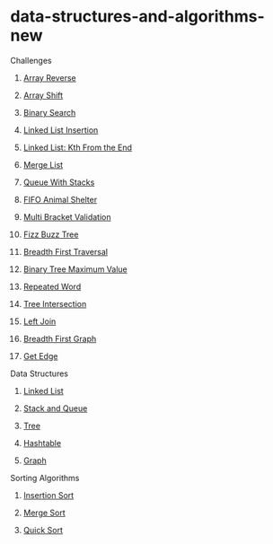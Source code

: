 # data-structures-and-algorithms-new

Challenges

1. [Array Reverse](./challenges/Algorithms/src/main/java/ArrayReverse)

2. [Array Shift](./challenges/Algorithms/src/main/java/ShiftArray)

3. [Binary Search](./challenges/Algorithms/src/main/java/BinarySearch)

4. [Linked List Insertion](./challenges/Algorithms/src/main/java/LLInsertion)

5. [Linked List: Kth From the End](./challenges/Algorithms/src/main/java/LLKthFromTheEnd)

6. [Merge List](./challenges/Algorithms/src/main/java/MergeList)

7. [Queue With Stacks](./challenges/Algorithms/src/main/java/QueueWithStacks)

8. [FIFO Animal Shelter](./challenges/Algorithms/src/main/java/FIFOAnimalShelter)

9. [Multi Bracket Validation](./challenges/Algorithms/src/main/java/MultiBracketValidation)

10. [Fizz Buzz Tree](./challenges/Algorithms/src/main/java/FizzBuzzTree)

11. [Breadth First Traversal](./challenges/Algorithms/src/main/java/BreadthFirst)

12. [Binary Tree Maximum Value](./challenges/Algorithms/src/main/java/MaximumValue)

13. [Repeated Word](./challenges/Algorithms/src/main/java/RepeatedWord)

14. [Tree Intersection](./challenges/Algorithms/src/main/java/TreeIntersection)

15. [Left Join](./challenges/Algorithms/src/main/java/LeftJoin)

16. [Breadth First Graph](./challenges/Algorithms/src/main/java/BreadthFirstGraph)

17. [Get Edge](./challenges/Algorithms/src/main/java/GetEdge)

Data Structures

1. [Linked List](./challenges/Algorithms/src/main/java/DataStructures/LinkedList)

2. [Stack and Queue](./challenges/Algorithms/src/main/java/DataStructures/StackAndQueue)

3. [Tree](./challenges/Algorithms/src/main/java/DataStructures/Tree)

4. [Hashtable](./challenges/Algorithms/src/main/java/DataStructures/Hashtable)

5. [Graph](./challenges/Algorithms/src/main/java/DataStructures/Graph)

Sorting Algorithms

1. [Insertion Sort](./challenges/Algorithms/src/main/java/Sorting/InsertionSort)

2. [Merge Sort](./challenges/Algorithms/src/main/java/Sorting/MergeSort)

3. [Quick Sort](./challenges/Algorithms/src/main/java/Sorting/QuickSort)